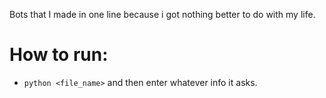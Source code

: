 

Bots that I made in one line because i got nothing better to do with my life.

# How to run:
- `python <file_name>` and then enter whatever info it asks.
